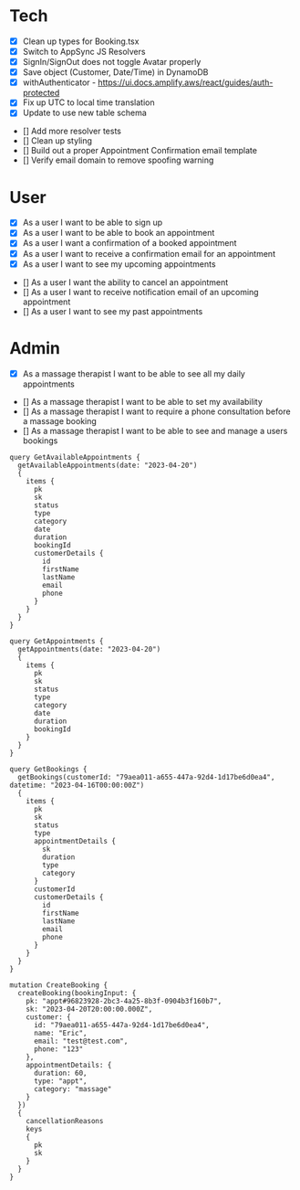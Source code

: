 # Tech

- [x] Clean up types for Booking.tsx
- [x] Switch to AppSync JS Resolvers
- [x] SignIn/SignOut does not toggle Avatar properly
- [x] Save object (Customer, Date/Time) in DynamoDB
- [x] withAuthenticator - https://ui.docs.amplify.aws/react/guides/auth-protected
- [x] Fix up UTC to local time translation
- [x] Update to use new table schema
- [] Add more resolver tests
- [] Clean up styling
- [] Build out a proper Appointment Confirmation email template
- [] Verify email domain to remove spoofing warning

# User

- [x] As a user I want to be able to sign up
- [x] As a user I want to be able to book an appointment
- [x] As a user I want a confirmation of a booked appointment
- [x] As a user I want to receive a confirmation email for an appointment
- [x] As a user I want to see my upcoming appointments
- [] As a user I want the ability to cancel an appointment
- [] As a user I want to receive notification email of an upcoming appointment
- [] As a user I want to see my past appointments

# Admin

- [x] As a massage therapist I want to be able to see all my daily appointments
- [] As a massage therapist I want to be able to set my availability
- [] As a massage therapist I want to require a phone consultation before a massage booking
- [] As a massage therapist I want to be able to see and manage a users bookings

```
query GetAvailableAppointments {
  getAvailableAppointments(date: "2023-04-20")
  {
    items {
      pk
      sk
      status
      type
      category
      date
      duration
      bookingId
      customerDetails {
        id
        firstName
        lastName
        email
        phone
      }
    }
  }
}

query GetAppointments {
  getAppointments(date: "2023-04-20")
  {
    items {
      pk
      sk
      status
      type
      category
      date
      duration
      bookingId
    }
  }
}

query GetBookings {
  getBookings(customerId: "79aea011-a655-447a-92d4-1d17be6d0ea4", datetime: "2023-04-16T00:00:00Z")
  {
    items {
      pk
      sk
      status
      type
      appointmentDetails {
        sk
        duration
        type
        category
      }
      customerId
      customerDetails {
        id
        firstName
        lastName
        email
        phone
      }
    }
  }
}

mutation CreateBooking {
  createBooking(bookingInput: {
    pk: "appt#96823928-2bc3-4a25-8b3f-0904b3f160b7",
    sk: "2023-04-20T20:00:00.000Z",
    customer: {
      id: "79aea011-a655-447a-92d4-1d17be6d0ea4",
      name: "Eric",
      email: "test@test.com",
      phone: "123"
    },
    appointmentDetails: {
      duration: 60,
      type: "appt",
      category: "massage"
    }
  })
  {
    cancellationReasons
    keys
    {
      pk
      sk
    }
  }
}
```
